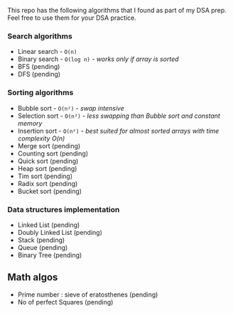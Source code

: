 This repo has the following algorithms that I found as part of my DSA prep. Feel free to use them for your DSA practice.

### Search algorithms
- Linear search - `O(n)`
- Binary search - `O(log n)` - *works only if array is sorted*
- BFS (pending)
- DFS (pending)

### Sorting algorithms
- Bubble sort - `O(n²)` - *swap intensive*
- Selection sort - `O(n²)` - *less swapping than Bubble sort and constant memory*
- Insertion sort - `O(n²)` - *best suited for almost sorted arrays with time complexity O(n)*
- Merge sort (pending)
- Counting sort (pending)
- Quick sort (pending)
- Heap sort (pending)
- Tim sort (pending)
- Radix sort (pending)
- Bucket sort (pending)

### Data structures implementation
- Linked List (pending)
- Doubly Linked List (pending)
- Stack (pending)
- Queue (pending)
- Binary Tree (pending)

## Math algos
- Prime number : sieve of eratosthenes (pending)
- No of perfect Squares (pending)

